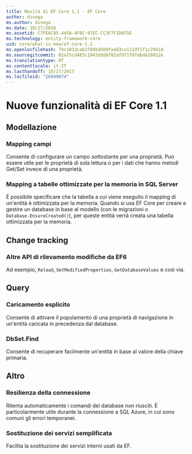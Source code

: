```yaml
---
title: Novità di EF Core 1.1 - EF Core
author: divega
ms.author: divega
ms.date: 10/27/2016
ms.assetid: C7FE8C85-445A-4F0C-97EC-CC3F7F1D6F5E
ms.technology: entity-framework-core
uid: core/what-is-new/ef-core-1.1
ms.openlocfilehash: 74c1033cab2704bdbb9fa4d3ce111df1f1c29418
ms.sourcegitcommit: 01a75cd483c1943ddd6f82af971f07abde20912e
ms.translationtype: HT
ms.contentlocale: it-IT
ms.lasthandoff: 10/27/2017
ms.locfileid: "26049674"
---
```

# <a name="new-features-in-ef-core-11"></a>Nuove funzionalità di EF Core 1.1

## <a name="modelling"></a>Modellazione
### <a name="field-mapping"></a>Mapping campi
Consente di configurare un campo sottostante per una proprietà. Può essere utile per le proprietà di sola lettura o per i dati che hanno metodi Get/Set invece di una proprietà.
### <a name="mapping-to-memory-optimized-tables-in-sql-server"></a>Mapping a tabelle ottimizzate per la memoria in SQL Server
È possibile specificare che la tabella a cui viene eseguito il mapping di un'entità è ottimizzata per la memoria. Quando si usa EF Core per creare e gestire un database in base al modello (con le migrazioni o `Database.EnsureCreated()`), per queste entità verrà creata una tabella ottimizzata per la memoria.

## <a name="change-tracking"></a>Change tracking
### <a name="additional-change-tracking-apis-from-ef6"></a>Altre API di rilevamento modifiche da EF6
Ad esempio, `Reload`, `GetModifiedProperties`, `GetDatabaseValues` e così via.

## <a name="query"></a>Query
### <a name="explicit-loading"></a>Caricamento esplicito
Consente di attivare il popolamento di una proprietà di navigazione in un'entità caricata in precedenza dal database.
### <a name="dbsetfind"></a>DbSet.Find
Consente di recuperare facilmente un'entità in base al valore della chiave primaria.

## <a name="other"></a>Altro
### <a name="connection-resiliency"></a>Resilienza della connessione
Ritenta automaticamente i comandi del database non riusciti. È particolarmente utile durante la connessione a SQL Azure, in cui sono comuni gli errori temporanei.
### <a name="simplified-service-replacement"></a>Sostituzione dei servizi semplificata
Facilita la sostituzione dei servizi interni usati da EF.
